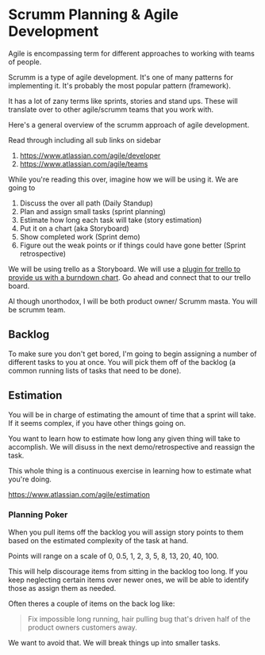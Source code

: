 # Scrumm Planning & Agile Development

Agile is encompassing term for different approaches to working with teams of people.

Scrumm is a type of agile development. It's one of many patterns for implementing it. It's probably the most popular pattern (framework).

It has a lot of zany terms like sprints, stories and stand ups. These will translate over to other agile/scrumm teams that you work with.

Here's a general overview of the scrumm approach of agile development.

Read through including all sub links on sidebar
1.  https://www.atlassian.com/agile/developer
2.  https://www.atlassian.com/agile/teams


While you're reading this over, imagine how we will be using it. We are going to

1.  Discuss the over all path (Daily Standup)
2.  Plan and assign small tasks  (sprint planning)
3.  Estimate how long each task will take  (story estimation)
4.  Put it on a chart (aka Storyboard)
5.  Show completed work (Sprint demo)
6.  Figure out the weak points or if things could have gone better (Sprint retrospective)

We will be using trello as a Storyboard. We will use a [plugin for trello to provide us with a burndown chart](https://www.burndownfortrello.com/#). Go ahead and connect that to our trello board.

Al though unorthodox, I will be both product owner/ Scrumm masta. You will be scrumm team.

## Backlog

To make sure you don't get bored, I'm going to begin assigning a number of different tasks to you at once. You will pick them off of the backlog (a common running lists of tasks that need to be done).

## Estimation

You will be in charge of estimating the amount of time that a sprint will take. If it seems complex, if you have other things going on.

You want to learn how to estimate how long any given thing will take to accomplish. We will disuss in the next demo/retrospective and reassign the task.

This whole thing is a continuous exercise in learning how to estimate what you're doing.

https://www.atlassian.com/agile/estimation

### Planning Poker

When you pull items off the backlog you will assign story points to them based on the estimated complexity of the task at hand.

Points will range on a scale of 0, 0.5, 1, 2, 3, 5, 8, 13, 20, 40, 100.

This will help discourage items from sitting in the backlog too long. If you keep neglecting certain items over newer ones, we will be able to identify those as assign them as needed.

Often theres a couple of items on the back log like:

> Fix impossible long running, hair pulling bug that's driven half of the product owners customers away.

We want to avoid that. We will break things up into smaller tasks.
